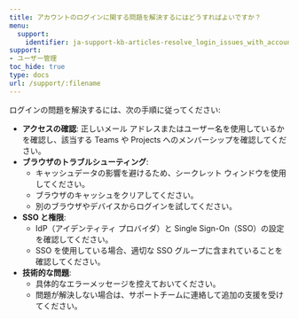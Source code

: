 ```yaml
---
title: アカウントのログインに関する問題を解決するにはどうすればよいですか？
menu:
  support:
    identifier: ja-support-kb-articles-resolve_login_issues_with_account
support:
- ユーザー管理
toc_hide: true
type: docs
url: /support/:filename
---
```


ログインの問題を解決するには、次の手順に従ってください:

- **アクセスの確認**: 正しいメール アドレスまたはユーザー名を使用しているかを確認し、該当する Teams や Projects へのメンバーシップを確認してください。
- **ブラウザのトラブルシューティング**:
  - キャッシュデータの影響を避けるため、シークレット ウィンドウを使用してください。
  - ブラウザのキャッシュをクリアしてください。
  - 別のブラウザやデバイスからログインを試してください。
- **SSO と権限**:
  - IdP（アイデンティティ プロバイダ）と Single Sign-On（SSO）の設定を確認してください。
  - SSO を使用している場合、適切な SSO グループに含まれていることを確認してください。
- **技術的な問題**:
  - 具体的なエラーメッセージを控えておいてください。
  - 問題が解決しない場合は、サポートチームに連絡して追加の支援を受けてください。